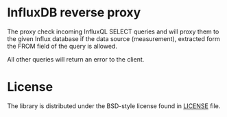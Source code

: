 # InfluxDB reverse proxy

The proxy check incoming InfluxQL SELECT queries and will proxy them to the given Influx database if the data source (measurement), extracted form the FROM field of the query is allowed.

All other queries will return an error to the client.

# License

The library is distributed under the BSD-style license found in [LICENSE](./LICENSE) file.
